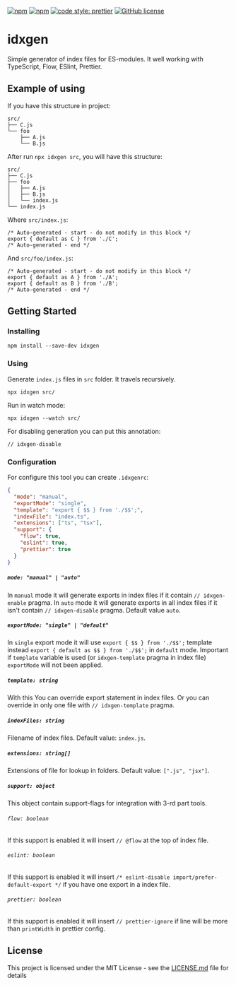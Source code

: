 [![npm](https://img.shields.io/npm/v/idxgen.svg?style=flat-square)](https://www.npmjs.com/package/idxgen)
[![npm](https://img.shields.io/npm/dt/idxgen.svg?style=flat-square)](https://www.npmjs.com/package/idxgen)
[![code style: prettier](https://img.shields.io/badge/code_style-prettier-ff69b4.svg?style=flat-square)](https://github.com/prettier/prettier)
[![GitHub license](https://img.shields.io/github/license/orlov-vo/idxgen.svg?style=flat-square)](https://github.com/orlov-vo/idxgen/blob/master/LICENSE)

# idxgen

Simple generator of index files for ES-modules. It well working with TypeScript, Flow, ESlint,
Prettier.

## Example of using

If you have this structure in project:

```
src/
├── C.js
└── foo
    ├── A.js
    └── B.js
```

After run `npx idxgen src`, you will have this structure:

```
src/
├── C.js
├── foo
│   ├── A.js
│   ├── B.js
│   └── index.js
└── index.js
```

Where `src/index.js`:

```
/* Auto-generated - start - do not modify in this block */
export { default as C } from './C';
/* Auto-generated - end */
```

And `src/foo/index.js`:

```
/* Auto-generated - start - do not modify in this block */
export { default as A } from './A';
export { default as B } from './B';
/* Auto-generated - end */
```

## Getting Started

### Installing

```
npm install --save-dev idxgen
```

### Using

Generate `index.js` files in `src` folder. It travels recursively.

```
npx idxgen src/
```

Run in watch mode:

```
npx idxgen --watch src/
```

For disabling generation you can put this annotation:

```
// idxgen-disable
```

### Configuration

For configure this tool you can create `.idxgenrc`:

```json
{
  "mode": "manual",
  "exportMode": "single",
  "template": "export { $$ } from './$$';",
  "indexFile": "index.ts",
  "extensions": ["ts", "tsx"],
  "support": {
    "flow": true,
    "eslint": true,
    "prettier": true
  }
}
```

##### `mode: "manual" | "auto"`

In `manual` mode it will generate exports in index files if it contain `// idxgen-enable` pragma.
In `auto` mode it will generate exports in all index files if it isn't contain `// idxgen-disable`
pragma. Default value `auto`.

##### `exportMode: "single" | "default"`

In `single` export mode it will use `export { $$ } from './$$';` template instead
`export { default as $$ } from './$$';` in `default` mode. Important if `template` variable is used
(or `idxgen-template` pragma in index file) `exportMode` will not been applied.

##### `template: string`

With this You can override export statement in index files. Or you can override in only one file
with `// idxgen-template` pragma.

##### `indexFiles: string`

Filename of index files. Default value: `index.js`.

##### `extensions: string[]`

Extensions of file for lookup in folders. Default value: `[".js", "jsx"]`.

##### `support: object`

This object contain support-flags for integration with 3-rd part tools.

###### `flow: boolean`

If this support is enabled it will insert `// @flow` at the top of index file.

###### `eslint: boolean`

If this support is enabled it will insert `/* eslint-disable import/prefer-default-export */` if
you have one export in a index file.

###### `prettier: boolean`

If this support is enabled it will insert `// prettier-ignore` if line will be more than
`printWidth` in prettier config.

## License

This project is licensed under the MIT License - see the [LICENSE.md](LICENSE.md) file for details
